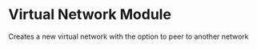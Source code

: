 # Virtual Network Module

Creates a new virtual network with the option to peer to another network

